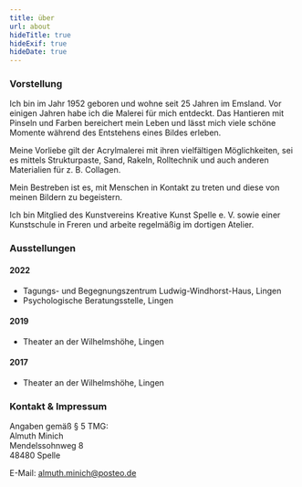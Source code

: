 ```yaml
---
title: über
url: about
hideTitle: true
hideExif: true
hideDate: true
---
```


### Vorstellung
Ich bin im Jahr 1952  geboren und wohne seit 25 Jahren im Emsland. Vor einigen Jahren habe ich die Malerei für mich entdeckt. Das Hantieren mit Pinseln und Farben bereichert mein Leben und lässt mich viele schöne Momente während des Entstehens eines Bildes erleben. 

Meine Vorliebe gilt der Acrylmalerei mit ihren vielfältigen Möglichkeiten, sei es mittels Strukturpaste, Sand, Rakeln, Rolltechnik und auch anderen Materialien für z. B. Collagen. 

Mein Bestreben ist es, mit Menschen in Kontakt zu treten und diese von meinen Bildern zu begeistern. 

Ich bin Mitglied des Kunstvereins Kreative Kunst Spelle e. V. sowie einer Kunstschule in Freren und arbeite regelmäßig im dortigen Atelier.


### Ausstellungen

#### 2022 
- Tagungs- und Begegnungszentrum Ludwig-Windhorst-Haus, Lingen  
- Psychologische Beratungsstelle, Lingen  

#### 2019 
- Theater an der Wilhelmshöhe, Lingen  

#### 2017 
- Theater an der Wilhelmshöhe, Lingen  



### Kontakt & Impressum

Angaben gemäß § 5 TMG:  
Almuth Minich  
Mendelssohnweg 8   
48480 Spelle  
  
E-Mail: almuth.minich@posteo.de
